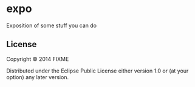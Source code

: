 # expo

Exposition of some stuff you can do

## License

Copyright © 2014 FIXME

Distributed under the Eclipse Public License either version 1.0 or (at
your option) any later version.
